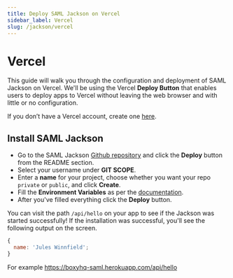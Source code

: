```yaml
---
title: Deploy SAML Jackson on Vercel
sidebar_label: Vercel
slug: /jackson/vercel
---
```


# Vercel

This guide will walk you through the configuration and deployment of SAML Jackson on Vercel. We'll be using the Vercel **Deploy Button** that enables users to deploy apps to Vercel without leaving the web browser and with little or no configuration.

If you don’t have a Vercel account, create one [here](https://vercel.com/signup).

## Install SAML Jackson

- Go to the SAML Jackson [Github repository](https://github.com/boxyhq/jackson) and click the **Deploy** button from the README section.
- Select your username under **GIT SCOPE**.
- Enter a **name** for your project, choose whether you want your repo `private` or `public`, and click **Create**.
- Fill the **Environment Variables** as per the [documentation](/docs/jackson/deploy/env-variables).
- After you've filled everything click the **Deploy** button.

You can visit the path `/api/hello` on your app to see if the Jackson was started successfully! If the installation was successful, you'll see the following output on the screen.

```javascript
{
  name: 'Jules Winnfield';
}
```

For example https://boxyhq-saml.herokuapp.com/api/hello
